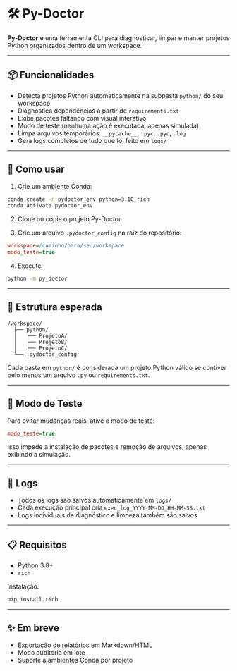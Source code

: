 # 🛠 Py-Doctor

**Py-Doctor** é uma ferramenta CLI para diagnosticar, limpar e manter projetos Python organizados dentro de um workspace.

---

## 📦 Funcionalidades

- Detecta projetos Python automaticamente na subpasta `python/` do seu workspace
- Diagnostica dependências a partir de `requirements.txt`
- Exibe pacotes faltando com visual interativo
- Modo de teste (nenhuma ação é executada, apenas simulada)
- Limpa arquivos temporários: `__pycache__`, `.pyc`, `.pyo`, `.log`
- Gera logs completos de tudo que foi feito em `logs/`

---

## 🚀 Como usar

1. Crie um ambiente Conda:

```bash
conda create -n pydoctor_env python=3.10 rich
conda activate pydoctor_env
```

2. Clone ou copie o projeto Py-Doctor

3. Crie um arquivo `.pydoctor_config` na raiz do repositório:

```ini
workspace=/caminho/para/seu/workspace
modo_teste=true
```

4. Execute:

```bash
python -m py_doctor
```

---

## 📁 Estrutura esperada

```
/workspace/
  ├── python/
  │   ├── ProjetoA/
  │   ├── ProjetoB/
  │   └── ProjetoC/
  └── .pydoctor_config
```

Cada pasta em `python/` é considerada um projeto Python válido se contiver pelo menos um arquivo `.py` ou `requirements.txt`.

---

## 🧪 Modo de Teste

Para evitar mudanças reais, ative o modo de teste:

```ini
modo_teste=true
```

Isso impede a instalação de pacotes e remoção de arquivos, apenas exibindo a simulação.

---

## 📑 Logs

- Todos os logs são salvos automaticamente em `logs/`
- Cada execução principal cria `exec_log_YYYY-MM-DD_HH-MM-SS.txt`
- Logs individuais de diagnóstico e limpeza também são salvos

---

## 📋 Requisitos

- Python 3.8+
- `rich`

Instalação:

```bash
pip install rich
```

---

## ✨ Em breve

- Exportação de relatórios em Markdown/HTML
- Modo auditoria em lote
- Suporte a ambientes Conda por projeto
